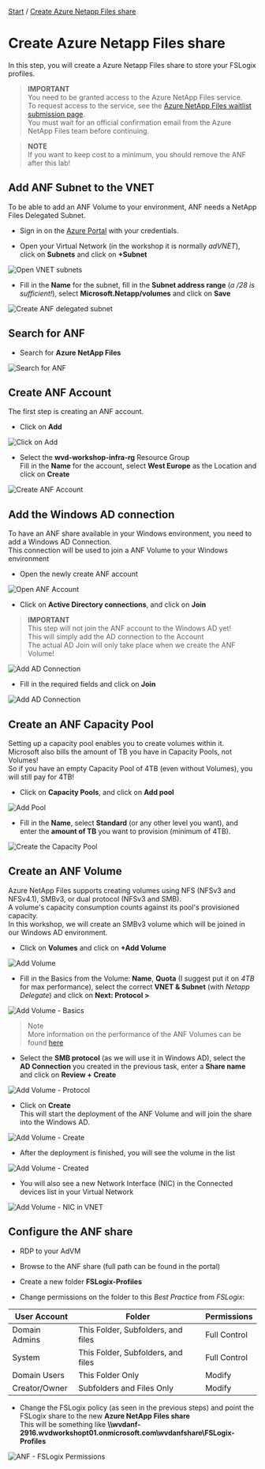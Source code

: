 [Start](/CA-Microsoft-WVD_ARM-Workshop/) / [Create Azure Netapp Files share](/CA-Microsoft-WVD_ARM-Workshop/Create%20ANF)

# Create Azure Netapp Files share

In this step, you will create a Azure Netapp Files share to store your FSLogix profiles.
 > **IMPORTANT**<br/>
 > You need to be granted access to the Azure NetApp Files service.<br/>
 > To request access to the service, see the <a href="https://aka.ms/azurenetappfiles" target="_blank">Azure NetApp Files waitlist submission page</a>.<br/>
 > You must wait for an official confirmation email from the Azure NetApp Files team before continuing.

 > **NOTE**<br/>
 > If you want to keep cost to a minimum, you should remove the ANF after this lab!

## Add ANF Subnet to the VNET

To be able to add an ANF Volume to your environment, ANF needs a NetApp Files Delegated Subnet.

- Sign in on the [Azure Portal](https://portal.azure.com) with your credentials.

- Open your Virtual Network (in the workshop it is normally *adVNET*), click on **Subnets** and click on **+Subnet**

![Open VNET subnets](https://michawets.github.io/CA-Microsoft-WVD_ARM-Workshop/images/AzurePortal-ANF-AddSubnetToVNET-AddSubnet.png)

- Fill in the **Name** for the subnet, fill in the **Subnet address range** (*a /28 is sufficient!*), select **Microsoft.Netapp/volumes** and click on **Save**

![Create ANF delegated subnet](https://michawets.github.io/CA-Microsoft-WVD_ARM-Workshop/images/AzurePortal-ANF-AddSubnetToVNET-CreateSubnet.png)

## Search for ANF

- Search for **Azure NetApp Files**

![Search for ANF](https://michawets.github.io/CA-Microsoft-WVD_ARM-Workshop/images/AzurePortal-ANF-Search.png)

## Create ANF Account

The first step is creating an ANF account.

- Click on **Add**

![Click on Add](https://michawets.github.io/CA-Microsoft-WVD_ARM-Workshop/images/AzurePortal-ANF-Add.png)

- Select the **wvd-workshop-infra-rg** Resource Group <br/>
Fill in the **Name** for the account, select **West Europe** as the Location and click on **Create**

![Create ANF Account](https://michawets.github.io/CA-Microsoft-WVD_ARM-Workshop/images/AzurePortal-ANF-CreateAccount.png)

## Add the Windows AD connection

To have an ANF share available in your Windows environment, you need to add a Windows AD Connection.<br/>
This connection will be used to join a ANF Volume to your Windows environment

- Open the newly create ANF account

![Open ANF Account](https://michawets.github.io/CA-Microsoft-WVD_ARM-Workshop/images/AzurePortal-ANF-OpenAccount.png)

- Click on **Active Directory connections**, and click on **Join**

 > **IMPORTANT**<br/>
 > This step will not join the ANF account to the Windows AD yet!<br/>
 > This will simply add the AD connection to the Account<br/>
 > The actual AD Join will only take place when we create the ANF Volume!

![Add AD Connection](https://michawets.github.io/CA-Microsoft-WVD_ARM-Workshop/images/AzurePortal-ANF-AddADConnection.png)

- Fill in the required fields and click on **Join**

![Add AD Connection](https://michawets.github.io/CA-Microsoft-WVD_ARM-Workshop/images/AzurePortal-ANF-AddADConnection-Join.png)

## Create an ANF Capacity Pool

Setting up a capacity pool enables you to create volumes within it. <br/>
Microsoft also bills the amount of TB you have in Capacity Pools, not Volumes! <br/>
So if you have an empty Capacity Pool of 4TB (even without Volumes), you will still pay for 4TB!

- Click on **Capacity Pools**, and click on **Add pool**

![Add Pool](https://michawets.github.io/CA-Microsoft-WVD_ARM-Workshop/images/AzurePortal-ANF-CreatePool.png)

- Fill in the **Name**, select **Standard** (or any other level you want), and enter the **amount of TB** you want to provision (minimum of 4TB).

![Create the Capacity Pool](https://michawets.github.io/CA-Microsoft-WVD_ARM-Workshop/images/AzurePortal-ANF-CreatePool-Add.png)

## Create an ANF Volume

Azure NetApp Files supports creating volumes using NFS (NFSv3 and NFSv4.1), SMBv3, or dual protocol (NFSv3 and SMB).<br/>
A volume's capacity consumption counts against its pool's provisioned capacity.<br/>
In this workshop, we will create an SMBv3 volume which will be joined in our Windows AD environment.

- Click on **Volumes** and click on **+Add Volume**

![Add Volume](https://michawets.github.io/CA-Microsoft-WVD_ARM-Workshop/images/AzurePortal-ANF-CreateVolume.png)

- Fill in the Basics from the Volume: **Name**, **Quota** (I suggest put it on *4TB* for max performance), select the correct **VNET & Subnet** (with *Netapp Delegate*) and click on **Next: Protocol >**

![Add Volume - Basics](https://michawets.github.io/CA-Microsoft-WVD_ARM-Workshop/images/AzurePortal-ANF-CreateVolume-Basics.png)

 > Note<br/>
 > More information on the performance of the ANF Volumes can be found <a href="https://docs.microsoft.com/en-us/azure/azure-netapp-files/azure-netapp-files-service-levels#throughput-limits" target="_blank">here</a>

- Select the **SMB protocol** (as we will use it in Windows AD), select the **AD Connection** you created in the previous task, enter a **Share name** and click on **Review + Create**

![Add Volume - Protocol](https://michawets.github.io/CA-Microsoft-WVD_ARM-Workshop/images/AzurePortal-ANF-CreateVolume-Protocol.png)

- Click on **Create**<br/>
This will start the deployment of the ANF Volume and will join the share into the Windows AD.<br/>

![Add Volume - Create](https://michawets.github.io/CA-Microsoft-WVD_ARM-Workshop/images/AzurePortal-ANF-CreateVolume-Create.png)

- After the deployment is finished, you will see the volume in the list

![Add Volume - Created](https://michawets.github.io/CA-Microsoft-WVD_ARM-Workshop/images/AzurePortal-ANF-VolumeCreated.png)

- You will also see a new Network Interface (NIC) in the Connected devices list in your Virtual Network

![Add Volume - NIC in VNET](https://michawets.github.io/CA-Microsoft-WVD_ARM-Workshop/images/AzurePortal-ANF-VolumeCreated-NIC.png)

## Configure the ANF share

- RDP to your AdVM

- Browse to the ANF share (full path can be found in the portal)

- Create a new folder **FSLogix-Profiles**

- Change permissions on the folder to this *Best Practice* from *FSLogix*:

**User Account** | **Folder** | **Permissions**
--- | --- | ---
Domain Admins | This Folder, Subfolders, and files | Full Control
System | This Folder, Subfolders, and files | Full Control
Domain Users | This Folder Only | Modify
Creator/Owner | Subfolders and Files Only | Modify

- Change the FSLogix policy (as seen in the previous steps) and point the FSLogix share to the new **Azure NetApp Files share**<br/>
This will be something like **\\\wvdanf-2916.wvdworkshopt01.onmicrosoft.com\wvdanfshare\FSLogix-Profiles**

![ANF - FSLogix Permissions](https://michawets.github.io/CA-Microsoft-WVD_ARM-Workshop/images/AzurePortal-ANF-SetPermissions.png)

<script type="text/javascript">
    setTimeout(function() { 
            document.getElementById("sidebar").style.display = "none";
            document.getElementById("main-content").style.width = "90%"
            var x = document.getElementsByClassName('inner clearfix');
            x[0].style.width = "75%";
            var x = document.getElementsByClassName('inner');
            x[0].style.width = "90%";
            var x = document.getElementsByTagName('h1');
            x[0].style.width = "90%";
            x[0].style.textAlign = "center"
            x[0].innerHTML = "Microsoft & Cloud-Architect WVD Workshop"
        }, 250);
</script>